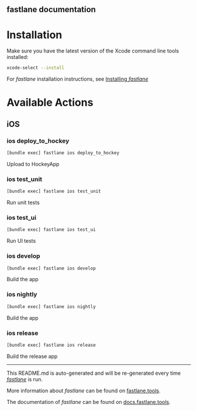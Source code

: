 fastlane documentation
----

# Installation

Make sure you have the latest version of the Xcode command line tools installed:

```sh
xcode-select --install
```

For _fastlane_ installation instructions, see [Installing _fastlane_](https://docs.fastlane.tools/#installing-fastlane)

# Available Actions

## iOS

### ios deploy_to_hockey

```sh
[bundle exec] fastlane ios deploy_to_hockey
```

Upload to HockeyApp

### ios test_unit

```sh
[bundle exec] fastlane ios test_unit
```

Run unit tests

### ios test_ui

```sh
[bundle exec] fastlane ios test_ui
```

Run UI tests

### ios develop

```sh
[bundle exec] fastlane ios develop
```

Build the app

### ios nightly

```sh
[bundle exec] fastlane ios nightly
```

Build the app

### ios release

```sh
[bundle exec] fastlane ios release
```

Build the release app

----

This README.md is auto-generated and will be re-generated every time [_fastlane_](https://fastlane.tools) is run.

More information about _fastlane_ can be found on [fastlane.tools](https://fastlane.tools).

The documentation of _fastlane_ can be found on [docs.fastlane.tools](https://docs.fastlane.tools).
